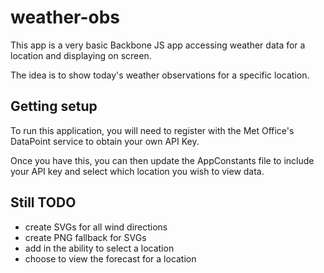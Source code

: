 # weather-obs

This app is a very basic Backbone JS app accessing weather data for a location and displaying on screen.

The idea is to show today's weather observations for a specific location.

## Getting setup

To run this application, you will need to register with the Met Office's DataPoint service to obtain your own API Key.

Once you have this, you can then update the AppConstants file to include your API key and select which location you wish to view data.

## Still TODO

- create SVGs for all wind directions
- create PNG fallback for SVGs
- add in the ability to select a location
- choose to view the forecast for a location